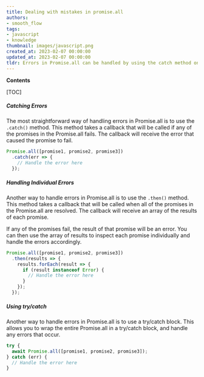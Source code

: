 ```yaml
---
title: Dealing with mistakes in promise.all
authors:
- smooth_flow
tags:
- javascript
- knowledge
thumbnail: images/javascript.png
created_at: 2023-02-07 00:00:00
updated_at: 2023-02-07 00:00:00
tldr: Errors in Promise.all can be handled by using the catch method on the Promise.all call.
---
```


**Contents**

[TOC]

##### Catching Errors

The most straightforward way of handling errors in Promise.all is to use the `.catch()` method. This method takes a callback that will be called if any of the promises in the Promise.all fails. The callback will receive the error that caused the promise to fail.

```js
Promise.all([promise1, promise2, promise3])
  .catch(err => {
    // Handle the error here
  });
```

##### Handling Individual Errors

Another way to handle errors in Promise.all is to use the `.then()` method. This method takes a callback that will be called when all of the promises in the Promise.all are resolved. The callback will receive an array of the results of each promise.

If any of the promises fail, the result of that promise will be an error. You can then use the array of results to inspect each promise individually and handle the errors accordingly.

```js
Promise.all([promise1, promise2, promise3])
  .then(results => {
    results.forEach(result => {
      if (result instanceof Error) {
        // Handle the error here
      }
    });
  });
```

##### Using try/catch

Another way to handle errors in Promise.all is to use a try/catch block. This allows you to wrap the entire Promise.all in a try/catch block, and handle any errors that occur.

```js
try {
  await Promise.all([promise1, promise2, promise3]);
} catch (err) {
  // Handle the error here
}
```
